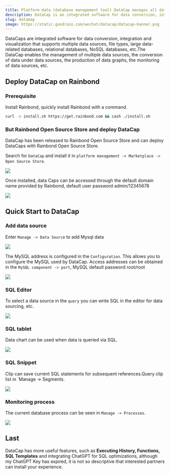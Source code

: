 ```yaml
---
title: Platform data (database management tool) DataCap manages all databases on Rainbond
description: DataCap is an integrated software for data conversion, integration and visualization. It supports multiple data sources, file types, large data-related databases, relationship databases, NoSQL databases, etc.
slug: datamap
image: https://static.goodrain.com/wechat/datacap/datacap-banner.png
---
```


DataCaps are integrated software for data conversion, integration and visualization that supports multiple data sources, file types, large data-related databases, relational databases, NoSQL databases, etc.The DataCap enables the management of multiple data sources, the conversion of data under data sources, the production of data graphs, the monitoring of data sources, etc.

## Deploy DataCap on Rainbond

### Prerequisite

Install Rainbond, quickly install Rainbond with a command.

```bash
curl -o install.sh https://get.rainbond.com && cash ./install.sh
```

### But Rainbond Open Source Store and deploy DataCap

DataCap has been released to Rainbond Open Source Store and can deploy DataCaps with Rainbond Open Source Store.

Search for `DataCap` and install it in `platform management -> Marketplace -> Open Source Store`.

![](https://static.goodrain.com/wechat/datacap/1.png)

Once installed, data Caps can be accessed through the default domain name provided by Rainbond, default user password admin/12345678

![](https://static.goodrain.com/wechat/data/topology.png)

## Quick Start to DataCap

### Add data source

Enter `Manage -> Data Source` to add Mysql data

![](https://static.goodrain.com/wechat/datacap/2.png)

The MySQL address is configured in the `Configuration`. This allows you to configure the MySQL used by DataCap. Access addresses can be obtained in the `MySQL component -> port`, MySQL default password root/root

![](https://static.goodrain.com/wechat/datacap/3.png)

### SQL Editor

To select a data source in the `query` you can write SQL in the editor for data sourcing, etc.

![](https://static.goodrain.com/wechat/datacap/4.png)

### SQL tablet

Data chart can be used when data is queried via SQL.

![](https://static.goodrain.com/wechat/datacap/5.png)

### SQL Snippet

Clip can save current SQL statements for subsequent references.Query clip list in \`Manage -> Segments.

![](https://static.goodrain.com/wechat/datacap/6.png)

### Monitoring process

The current database process can be seen in `Manage -> Processes`.

![](https://static.goodrain.com/wechat/datacap/7.png)

## Last

DataCap has more useful features, such as **Executing History, Functions, SQL Templates** and integrating ChatGPT for SQL optimizations, although my ChatGPT Key has expired, it is not so descriptive that interested partners can install your experience.
